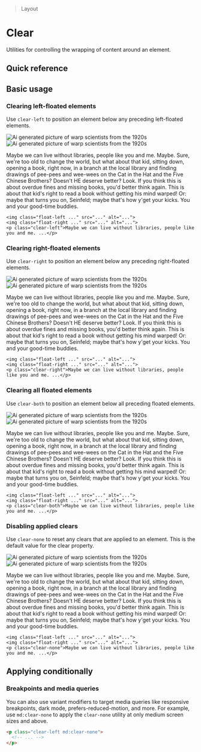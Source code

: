 > Layout

# Clear

Utilities for controlling the wrapping of content around an element.

## Quick reference

<qr-table />

## Basic usage

### Clearing left-floated elements
Use `clear-left` to position an element below any preceding left-floated elements.

<width-controller>
  <example-container>
    <img class="float-left w-64 mr-16 rounded-16 " src="/css/20s-scientists.jpg" alt="Ai generated picture of warp scientists from the 1920s" />
    <img class="float-right w-144 ml-16 rounded-16 " src="/css/20s-scientists.jpg" alt="Ai generated picture of warp scientists from the 1920s" />
    <p class="clear-left">Maybe we can live without libraries, people like you and me. Maybe. Sure, we're too old to change the world, but what about that kid, sitting down, opening a book, right now, in a branch at the local library and finding drawings of pee-pees and wee-wees on the Cat in the Hat and the Five Chinese Brothers? Doesn't HE deserve better? Look. If you think this is about overdue fines and missing books, you'd better think again. This is about that kid's right to read a book without getting his mind warped! Or: maybe that turns you on, Seinfeld; maybe that's how y'get your kicks. You and your good-time buddies.</p>
  </example-container>
</width-controller>

```html{3}
<img class="float-left ..." src="..." alt="...">
<img class="float-right ..." src="..." alt="...">
<p class="clear-left">Maybe we can live without libraries, people like you and me. ...</p>
```

### Clearing right-floated elements
Use `clear-right` to position an element below any preceding right-floated elements.

<width-controller>
  <example-container>
    <img class="float-left w-144 mr-16 rounded-16 " src="/css/20s-scientists.jpg" alt="Ai generated picture of warp scientists from the 1920s" />
    <img class="float-right w-64 ml-16 rounded-16 " src="/css/20s-scientists.jpg" alt="Ai generated picture of warp scientists from the 1920s" />
    <p class="clear-right">Maybe we can live without libraries, people like you and me. Maybe. Sure, we're too old to change the world, but what about that kid, sitting down, opening a book, right now, in a branch at the local library and finding drawings of pee-pees and wee-wees on the Cat in the Hat and the Five Chinese Brothers? Doesn't HE deserve better? Look. If you think this is about overdue fines and missing books, you'd better think again. This is about that kid's right to read a book without getting his mind warped! Or: maybe that turns you on, Seinfeld; maybe that's how y'get your kicks. You and your good-time buddies.</p>
  </example-container>
</width-controller>

```html{3}
<img class="float-left ..." src="..." alt="...">
<img class="float-right ..." src="..." alt="...">
<p class="clear-right">Maybe we can live without libraries, people like you and me. ...</p>
```

### Clearing all floated elements
Use `clear-both` to position an element below all preceding floated elements.

<width-controller>
  <example-container>
    <img class="float-left w-64 mr-16 rounded-16 " src="/css/20s-scientists.jpg" alt="Ai generated picture of warp scientists from the 1920s" />
    <img class="float-right w-144 ml-16 rounded-16 " src="/css/20s-scientists.jpg" alt="Ai generated picture of warp scientists from the 1920s" />
    <p class="clear-both">Maybe we can live without libraries, people like you and me. Maybe. Sure, we're too old to change the world, but what about that kid, sitting down, opening a book, right now, in a branch at the local library and finding drawings of pee-pees and wee-wees on the Cat in the Hat and the Five Chinese Brothers? Doesn't HE deserve better? Look. If you think this is about overdue fines and missing books, you'd better think again. This is about that kid's right to read a book without getting his mind warped! Or: maybe that turns you on, Seinfeld; maybe that's how y'get your kicks. You and your good-time buddies.</p>
  </example-container>
</width-controller>

```html{3}
<img class="float-left ..." src="..." alt="...">
<img class="float-right ..." src="..." alt="...">
<p class="clear-both">Maybe we can live without libraries, people like you and me. ...</p>
```

### Disabling applied clears
Use `clear-none` to reset any clears that are applied to an element. This is the default value for the clear property.

<width-controller>
  <example-container>
    <img class="float-left w-64 mr-16 rounded-16 " src="/css/20s-scientists.jpg" alt="Ai generated picture of warp scientists from the 1920s" />
    <img class="float-right w-144 ml-16 rounded-16 " src="/css/20s-scientists.jpg" alt="Ai generated picture of warp scientists from the 1920s" />
    <p class="clear-none">Maybe we can live without libraries, people like you and me. Maybe. Sure, we're too old to change the world, but what about that kid, sitting down, opening a book, right now, in a branch at the local library and finding drawings of pee-pees and wee-wees on the Cat in the Hat and the Five Chinese Brothers? Doesn't HE deserve better? Look. If you think this is about overdue fines and missing books, you'd better think again. This is about that kid's right to read a book without getting his mind warped! Or: maybe that turns you on, Seinfeld; maybe that's how y'get your kicks. You and your good-time buddies.</p>
  </example-container>
</width-controller>

```html{3}
<img class="float-left ..." src="..." alt="...">
<img class="float-right ..." src="..." alt="...">
<p class="clear-none">Maybe we can live without libraries, people like you and me. ...</p>
```

## Applying conditionally

### Breakpoints and media queries
You can also use variant modifiers to target media queries like responsive breakpoints, dark mode, prefers-reduced-motion, and more. For example, use `md:clear-none` to apply the `clear-none` utility at only medium screen sizes and above.

```html
<p class="clear-left md:clear-none">
  <!-- ... -->
</p>
```
